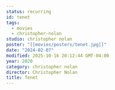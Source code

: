 ```yaml
---
status: recurring
id: tenet
tags:
  - movies
  - christopher-nolan
studio: christopher nolan
poster: "[[movies/posters/tenet.jpg]]"
date: "2024-02-07"
modified: 2025-10-16 20:12:44 GMT-04:00
year: 2020
category: christopher nolan
director: Christopher Nolan
title: Tenet
---
```

